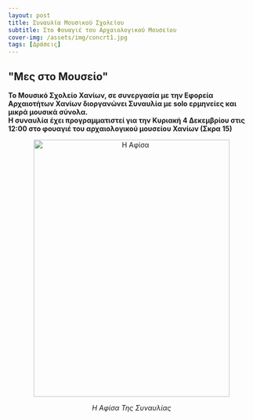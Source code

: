 ```yaml
---
layout: post
title: Συναυλία Μουσικού Σχολείου
subtitle: Στο Φουαγιέ του Αρχαιολογικού Μουσείου
cover-img: /assets/img/concrt1.jpg
tags: [Δράσεις]
---
```

<p style="text-align:center;"> <h2>"Μες στο Μουσείο"</h2> </p>

<strong>Το Μουσικό Σχολείο Χανίων, σε συνεργασία με την Εφορεία Αρχαιοτήτων Χανίων διοργανώνει Συναυλία με solo ερμηνείες και μικρά μουσικά σύνολα.<br> Η συναυλία έχει προγραμματιστεί για την Κυριακή 4 Δεκεμβρίου στις 12:00 στο φουαγιέ του αρχαιολογικού μουσείου Χανίων (Σκρα 15)</strong> 

<div class="img-with-text">
<p style="text-align:center;">
<img src="https://sgmsc.github.io/site/assets/img/concrt1.jpg" alt="Η Αφίσα" style="width:400px;height:524px;"></p>
<p style="text-align:center;"> <em> Η Αφίσα Της Συναυλίας </em> </p>
</div>